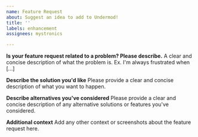 ```yaml
---
name: Feature Request
about: Suggest an idea to add to Undermod!
title: ''
labels: enhancement
assignees: mystronics

---
```


**Is your feature request related to a problem? Please describe.**
A clear and concise description of what the problem is. Ex. I'm always frustrated when [...]

**Describe the solution you'd like**
Please provide a clear and concise description of what you want to happen.

**Describe alternatives you've considered**
Please provide a clear and concise description of any alternative solutions or features you've considered.

**Additional context**
Add any other context or screenshots about the feature request here.
